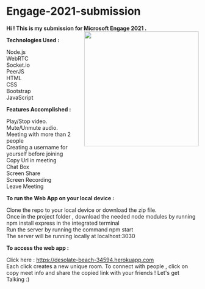 # Engage-2021-submission

__Hi ! This is my submission for Microsoft Engage 2021 .__
<img align="right" img src="https://media.tenor.com/images/ea484935ee8bb4a41be19d1812bbd5e8/tenor.gif" width="300" height="300" />
                       
                       
                       
                       
__Technologies Used :__

Node.js   
WebRTC   
Socket.io   
PeerJS   
HTML   
CSS   
Bootstrap   
JavaScript   



__Features Accomplished :__

Play/Stop video.   
Mute/Unmute audio.   
Meeting with more than 2 people   
Creating a username for yourself before joining   
Copy Url in meeting   
Chat Box    
Screen Share    
Screen Recording     
Leave Meeting      



__To run the Web App on your local device :__

Clone the repo to your local device or download the zip file.    
Once in the project folder , download the needed node modules by running npm install express in the integrated terminal       
Run the server by running the command npm start     
The server will be running locally at localhost:3030     



__To access the web app :__

Click here : https://desolate-beach-34594.herokuapp.com      
Each click creates a new unique room. To connect with people , click on copy meet info and share the copied link with your friends ! Let's get Talking :)
